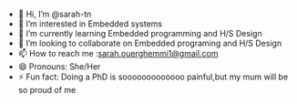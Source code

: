 - 👋 Hi, I’m @sarah-tn
- 👀 I’m interested in Embedded systems
- 🌱 I’m currently learning Embedded programming and H/S Design 
- 💞️ I’m looking to collaborate on Embedded programing and H/S Design 
- 📫 How to reach me :sarah.ouerghemmi1@gmail.com
- 😄 Pronouns: She/Her
- ⚡ Fun fact: Doing a PhD is sooooooooooooo painful,but my mum will be so proud of me 

<!---
sarah-tn/sarah-tn is a ✨ special ✨ repository because its `README.md` (this file) appears on your GitHub profile.
You can click the Preview link to take a look at your changes.
--->
